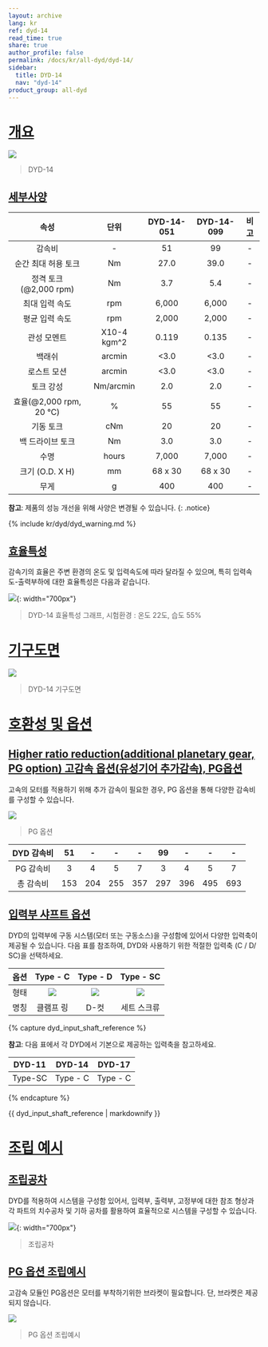 ```yaml
---
layout: archive
lang: kr
ref: dyd-14
read_time: true
share: true
author_profile: false
permalink: /docs/kr/all-dyd/dyd-14/
sidebar:
  title: DYD-14
  nav: "dyd-14"
product_group: all-dyd
---
```


# [개요](#개요)

![](/assets/images/dyd/dyd_14_product_image_01.png)

> DYD-14

## [세부사양](#세부사양)

|             속성             |    단위     | DYD-14-051 | DYD-14-099 | 비고 |
|:----------------------------:|:-----------:|:----------:|:----------:|:----:|
|            감속비            |      -      |     51     |     99     |  -   |
|     순간 최대 허용 토크      |     Nm      |    27.0    |    39.0    |  -   |
|  정격 토크<br>(@2,000 rpm)   |     Nm      |    3.7     |    5.4     |  -   |
|        최대 입력 속도        |     rpm     |   6,000    |   6,000    |  -   |
|        평균 입력 속도        |     rpm     |   2,000    |   2,000    |  -   |
|         관성 모멘트          | X10-4 kgm^2 |   0.119    |   0.135    |  -   |
|            백래쉬            |   arcmin    |    <3.0    |    <3.0    |  -   |
|         로스트 모션          |   arcmin    |    <3.0    |    <3.0    |  -   |
|          토크 강성           |  Nm/arcmin  |    2.0     |    2.0     |  -   |
| 효율(@2,000 rpm, 20 &#8451;) |      %      |     55     |     55     |  -   |
|          기동 토크           |     cNm     |     20     |     20     |  -   |
|       백 드라이브 토크       |     Nm      |    3.0     |    3.0     |  -   |
|             수명             |    hours    |   7,000    |   7,000    |  -   |
|       크기 (O.D. X H)        |     mm      |  68 x 30   |  68 x 30   |  -   |
|             무게             |      g      |    400     |    400     |  -   |

**참고**: 제품의 성능 개선을 위해 사양은 변경될 수 있습니다.
{: .notice}

{% include kr/dyd/dyd_warning.md %}

## [효율특성](#효율특성)

감속기의 효율은 주변 환경의 온도 및 입력속도에 따라 달라질 수 있으며, 특히 입력속도-출력부하에 대한 효율특성은 다음과 같습니다.

![](/assets/images/dyd/dyd_14_efficiency_kr.png){: width="700px"}

> DYD-14 효율특성 그래프, 시험환경 : 온도 22도, 습도 55%

# [기구도면](#기구도면)

![](/assets/images/dyd/dyd_14_drawings.png)

> DYD-14 기구도면

# [호환성 및 옵션](#호환성-및-옵션)

## [Higher ratio reduction(additional planetary gear, PG option) 고감속 옵션(유성기어 추가감속), PG옵션](#higher-ratio-reductionadditional-planetary-gear-pg-option-고감속-옵션유성기어-추가감속-pg옵션)

고속의 모터를 적용하기 위해 추가 감속이 필요한 경우, PG 옵션을 통해 다양한 감속비를 구성할 수 있습니다.

![](/assets/images/dyd/dyd_14_pg_option_01.png)

> PG 옵션

| DYD 감속비 | 51  |  -  |  -  |  -  | 99  |  -  |  -  |  -  |
|:----------:|:---:|:---:|:---:|:---:|:---:|:---:|:---:|:---:|
| PG 감속비  |  3  |  4  |  5  |  7  |  3  |  4  |  5  |  7  |
| 총 감속비  | 153 | 204 | 255 | 357 | 297 | 396 | 495 | 693 |

## [입력부 샤프트 옵션](#입력부-샤프트-옵션)

DYD의 입력부에 구동 시스템(모터 또는 구동소스)을 구성함에 있어서 다양한 입력축이 제공될 수 있습니다. 다음 표를 참조하여, DYD와 사용하기 위한 적절한 입력축 (C / D/ SC)을 선택하세요. 

| 옵션 |                   Type - C                    |               Type - D                |                 Type - SC                 |
|:----:|:---------------------------------------------:|:-------------------------------------:|:-----------------------------------------:|
| 형태 | ![](/assets/images/dyd/dyd_clamp_ring_01.png) | ![](/assets/images/dyd/dyd_d_cut.png) | ![](/assets/images/dyd/dyd_set_screw.png) |
| 명칭 |                   클램프 링                   |                 D-컷                  |                세트 스크류                |


{% capture dyd_input_shaft_reference %}

**참고**: 다음 표에서 각 DYD에서 기본으로 제공하는 입력축을 참고하세요.

| DYD-11  |  DYD-14  |  DYD-17  |
|:-------:|:--------:|:--------:|
| Type-SC | Type - C | Type - C |
{% endcapture %}

<div class="notice">{{ dyd_input_shaft_reference | markdownify }}</div>

# [조립 예시](#조립-예시)

## [조립공차](#조립공차)

DYD를 적용하여 시스템을 구성함 있어서, 입력부, 출력부, 고정부에 대한 참조 형상과 각 파트의 치수공차 및 기하 공차를 활용하여 효율적으로 시스템을 구성할 수 있습니다.

![](/assets/images/dyd/dyd_14_assembly_tollerance_01.png){: width="700px"}

> 조립공차

## [PG 옵션 조립예시](#pg-옵션-조립예시)

고감속 모듈인 PG옵션은 모터를 부착하기위한 브라켓이 필요합니다. 단, 브라켓은 제공되지 않습니다.

![](/assets/images/dyd/dyd_14_pg_option_assembly_01.png)

> PG 옵션 조립예시
